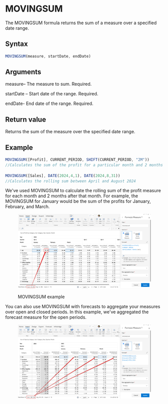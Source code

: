 # MOVINGSUM

The MOVINGSUM formula returns the sum of a measure over a specified date range.&#x20;

## Syntax

```javascript
MOVINGSUM(measure, startDate, endDate)
```

## Arguments

measure– The measure to sum. Required.

startDate – Start date of the range. Required.

endDate- End date of the range. Required.

## Return value

Returns the sum of the measure over the specified date range.

## Example

```javascript
MOVINGSUM([Profit], CURRENT_PERIOD, SHIFT(CURRENT_PERIOD, "2M"))
//Calculates the sum of the profit for a particular month and 2 months after it

MOVINGSUM([Sales], DATE(2024,4,1), DATE(2024,8,31))
//Calculates the rolling sum between April and August 2024 
```

We've used MOVINGSUM to calculate the rolling sum of the profit measure for each month and 2 months after that month. For example, the MOVINGSUM for January would be the sum of the profits for January, February, and March.

<figure><img src="../../.gitbook/assets/image (1) (1) (1).png" alt=""><figcaption><p>MOVINGSUM example</p></figcaption></figure>

You can also use MOVINGSUM with forecasts to aggregate your measures over open and closed periods. In this example, we've aggregated the forecast measure for the open periods.

<figure><img src="../../.gitbook/assets/image (1) (1) (1) (1).png" alt=""><figcaption></figcaption></figure>

